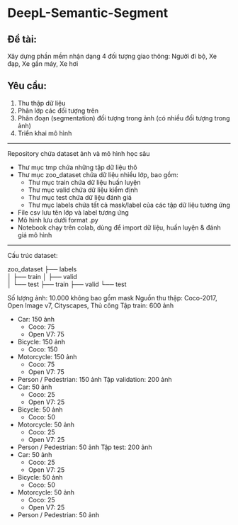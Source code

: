 # DeepL-Semantic-Segment

## Đề tài: 
Xây dựng phần mềm nhận dạng 4 đối tượng giao thông: Người đi bộ, Xe đạp, Xe gắn máy, Xe hơi 
## Yêu cầu:
1. Thu thập dữ liệu
2. Phân lớp các đối tượng trên
3. Phân đoạn (segmentation) đối tượng trong ảnh (có nhiều đối tượng trong ảnh)
4. Triển khai mô hình

***
Repository chứa dataset ảnh và mô hình học sâu
- Thư mục tmp chứa những tập dữ liệu thô
- Thư mục zoo_dataset chứa dữ liệu nhiều lớp, bao gồm:
  - Thư mục train chứa dữ liệu huấn luyện
  - Thư mục valid chứa dữ liệu kiểm định
  - Thư mục test chứa dữ liệu đánh giá
  - Thư mục labels chứa tất cả mask/label của các tập dữ liệu tương ứng 
- File csv lưu tên lớp và label tương ứng
- Mô hình lưu dưới format .py
- Notebook chạy trên colab, dùng để import dữ liệu, huấn luyện & đánh giá mô hình
***
Cấu trúc dataset:

zoo_dataset
├── labels                 
│   ├── train
│   ├── valid  
│   └── test
├── train
├── valid
└── test

Số lượng ảnh: 10.000 không bao gồm mask
Nguồn thu thập: Coco-2017, Open Image v7, Cityscapes, Thủ công
Tập train: 600 ảnh
  - Car: 150 ảnh
    - Coco: 75
    - Open V7: 75
  - Bicycle: 150 ảnh
    - Coco: 150
  - Motorcycle: 150 ảnh
    - Coco: 75
    - Open V7: 75
  - Person / Pedestrian: 150 ảnh
Tập validation: 200 ảnh
  - Car: 50 ảnh
    - Coco: 25
    - Open V7: 25
  - Bicycle: 50 ảnh
    - Coco: 50
  - Motorcycle: 50 ảnh
    - Coco: 25
    - Open V7: 25
  - Person / Pedestrian: 50 ảnh
Tập test: 200 ảnh
  - Car: 50 ảnh
    - Coco: 25
    - Open V7: 25
  - Bicycle: 50 ảnh
    - Coco: 50
  - Motorcycle: 50 ảnh
    - Coco: 25
    - Open V7: 25
  - Person / Pedestrian: 50 ảnh

